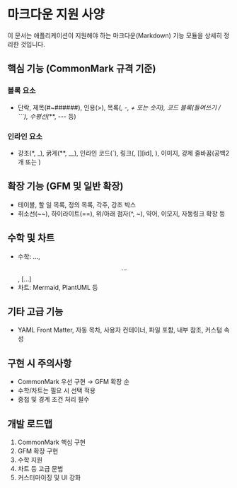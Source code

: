 # 마크다운 지원 사양

이 문서는 애플리케이션이 지원해야 하는 마크다운(Markdown) 기능 모듈을 상세히 정리한 것입니다.

## 핵심 기능 (CommonMark 규격 기준)

### 블록 요소
- 단락, 제목(#~######), 인용(>), 목록(*, -, + 또는 숫자), 코드 블록(들여쓰기 / ```), 수평선(***, --- 등)

### 인라인 요소
- 강조(*, _), 굵게(**, __), 인라인 코드(`), 링크([](), [][id], <url>), 이미지, 강제 줄바꿈(공백2개 또는 \)

## 확장 기능 (GFM 및 일반 확장)
- 테이블, 할 일 목록, 정의 목록, 각주, 강조 박스
- 취소선(~~), 하이라이트(==), 위/아래 첨자(^, ~), 약어, 이모지, 자동링크 확장 등

## 수학 및 차트
- 수학: $...$, $$...$$, \[...\]
- 차트: Mermaid, PlantUML 등

## 기타 고급 기능
- YAML Front Matter, 자동 목차, 사용자 컨테이너, 파일 포함, 내부 참조, 커스텀 속성

## 구현 시 주의사항
- CommonMark 우선 구현 → GFM 확장 순
- 수학/차트는 필요 시 선택 적용
- 중첩 및 경계 조건 처리 필수

## 개발 로드맵
1. CommonMark 핵심 구현
2. GFM 확장 구현
3. 수학 지원
4. 차트 등 고급 문법
5. 커스터마이징 및 UI 강화